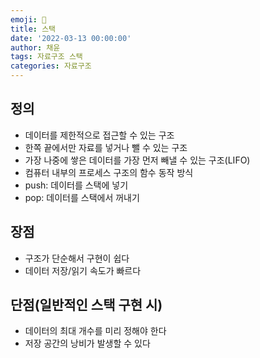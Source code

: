 ```yaml
---
emoji: 🍙
title: 스택
date: '2022-03-13 00:00:00'
author: 채윤
tags: 자료구조 스택
categories: 자료구조
---
```


## 정의

- 데이터를 제한적으로 접근할 수 있는 구조
- 한쪽 끝에서만 자료를 넣거나 뺄 수 있는 구조
- 가장 나중에 쌓은 데이터를 가장 먼저 빼낼 수 있는 구조(LIFO)
- 컴퓨터 내부의 프로세스 구조의 함수 동작 방식
- push: 데이터를 스택에 넣기
- pop: 데이터를 스택에서 꺼내기

## 장점

- 구조가 단순해서 구현이 쉽다
- 데이터 저장/읽기 속도가 빠르다

## 단점(일반적인 스택 구현 시)

- 데이터의 최대 개수를 미리 정해야 한다
- 저장 공간의 낭비가 발생할 수 있다
